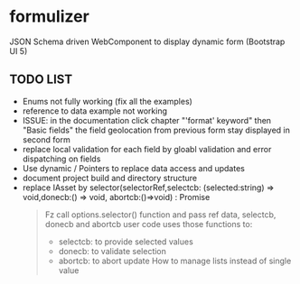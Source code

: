 # formulizer

JSON Schema driven WebComponent to display dynamic form (Bootstrap UI 5)    

## TODO LIST

- Enums not fully working (fix all the examples)
- reference to data example not working
- ISSUE: in the documentation click chapter "'format' keyword" then "Basic fields"
    the field geolocation from previous form stay displayed in second form
- replace local validation for each field by gloabl validation and error dispatching on fields 
- Use dynamic / Pointers to replace data access and updates
- document project build and directory structure 
- replace IAsset by selector(selectorRef,selectcb: (selected:string) => void,donecb:() => void, abortcb:()=>void) : Promise<void> 
    > Fz call options.selector() function and pass ref data, selectcb, donecb and abortcb
    > user code uses those functions to:
    >    - selectcb: to provide selected values
    >    - donecb: to validate selection
    >    - abortcb: to abort update
    >How to manage lists instead of single value